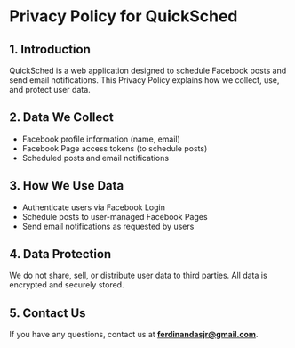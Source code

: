 # Privacy Policy for QuickSched

## 1. Introduction
QuickSched is a web application designed to schedule Facebook posts and send email notifications. This Privacy Policy explains how we collect, use, and protect user data.

## 2. Data We Collect
- Facebook profile information (name, email)
- Facebook Page access tokens (to schedule posts)
- Scheduled posts and email notifications

## 3. How We Use Data
- Authenticate users via Facebook Login
- Schedule posts to user-managed Facebook Pages
- Send email notifications as requested by users

## 4. Data Protection
We do not share, sell, or distribute user data to third parties. All data is encrypted and securely stored.

## 5. Contact Us
If you have any questions, contact us at **ferdinandasjr@gmail.com**.
